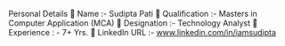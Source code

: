 Personal Details
	Name :- Sudipta Pati
	Qualification :- Masters in Computer Application (MCA)
	Designation :- Technology Analyst
	Experience : - 7+ Yrs.
	LinkedIn URL :- www.linkedin.com/in/iamsudipta 

